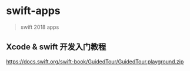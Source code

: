 # swift-apps

> swift 2018 apps

## Xcode & swift 开发入门教程

https://docs.swift.org/swift-book/GuidedTour/GuidedTour.playground.zip
